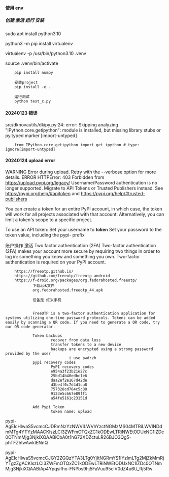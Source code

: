

#### 使用 env

##### 创建 激活 运行 安装

sudo apt install python3.10

python3 -m pip install virtualenv

virtualenv -p /usr/bin/python3.10 .venv

source .venv/bin/activate

        pip install numpy

        安装project
        pip install -e .

        运行测试
        python test_c.py



#### 20240123 错误

src/dknovautils/dkipy.py:24: error: Skipping analyzing "IPython.core.getipython": module is installed, but missing library stubs or py.typed marker  [import-untyped]

        from IPython.core.getipython import get_ipython # type: ignore[import-untyped]


#### 20240124 upload error

WARNING  Error during upload. Retry with the --verbose option for more details.
ERROR    HTTPError: 403 Forbidden from https://upload.pypi.org/legacy/
         Username/Password authentication is no longer supported. Migrate to API Tokens or Trusted Publishers
         instead. See https://pypi.org/help/#apitoken and https://pypi.org/help/#trusted-publishers

You can create a token for an entire PyPI account, in which case, the token will work for all projects associated with that account. Alternatively, you can limit a token's scope to a specific project. 

To use an API token:
    Set your username to __token__
    Set your password to the token value, including the pypi- prefix

账户操作
        激活 Two factor authentication (2FA)
        Two-factor authentication (2FA) makes your account more secure by requiring two things in order to log in: something you know and something you own. 
        Two-factor authentication is required on your PyPI account. 

        https://freeotp.github.io/
        https://github.com/freeotp/freeotp-android
        https://f-droid.org/packages/org.fedorahosted.freeotp/
                下载apk文件
                org.fedorahosted.freeotp_44.apk

                设备是 红米手机


                FreeOTP is a two-factor authentication application for systems utilizing one-time password protocols. Tokens can be added easily by scanning a QR code. If you need to generate a QR code, try our QR code generator.        

                Token backups
                        recover from data loss
                        transfer tokens to a new device
                        backups are encrypted using a strong password provided by the user
                                i use pwd:zh
                pypi recovery codes
                        PyPI recovery codes
                        e954a3f23b21e27c
                        25bd14b40edbc1e6
                        daa2ef2e167d42de
                        d3be4f0c7d4d1ca8
                        757328cd704c5c88
                        9123e5c667e89ff1
                        a54fe5161c23151d   

                Add Pypi Token
                        token name: upload

pypi-AgEIcHlwaS5vcmcCJDRmNzYzNWVlLWVhYzctNGMzMS04MTRiLWVlNDdmMTg4YTYzMAACKlszLCI3ZWFmOTQxZC1kODEwLTRiNWEtODUxNC1lZDc0OTNmMjg3NjkiXQAABiCbA0t1hG72XDZctuLR26BJO3Qg5-phTFZhIwAwkIENnQ

pypi-AgEIcHlwaS5vcmcCJGY2ZGQzYTA3LTg0YjItNGRmYS1iYzlmLTg2MjZkMmRjYTgzZgACKlszLCI3ZWFmOTQxZC1kODEwLTRiNWEtODUxNC1lZDc0OTNmMjg3NjkiXQAABiAp4Ypqsifho-FNPbs9hj5FaVuu95clV0dZ4u6U_Rj5Rw














